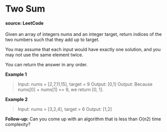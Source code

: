 # Two Sum

#### source: LeetCode

<p>Given an array of integers nums and an integer target, return indices of the two numbers such that they add up to target.</p>

<p>You may assume that each input would have exactly one solution, and you may not use the same element twice.</p>

<p>You can return the answer in any order.</p>

**Example 1**

> Input: nums = [2,7,11,15], target = 9
> Output: [0,1]
> Output: Because nums[0] + nums[1] == 9, we return [0, 1].

**Example 2**

> Input: nums = [3,2,4], target = 6
> Output: [1,2]

**Follow-up:** Can you come up with an algorithm that is less than O(n2) time complexity?
